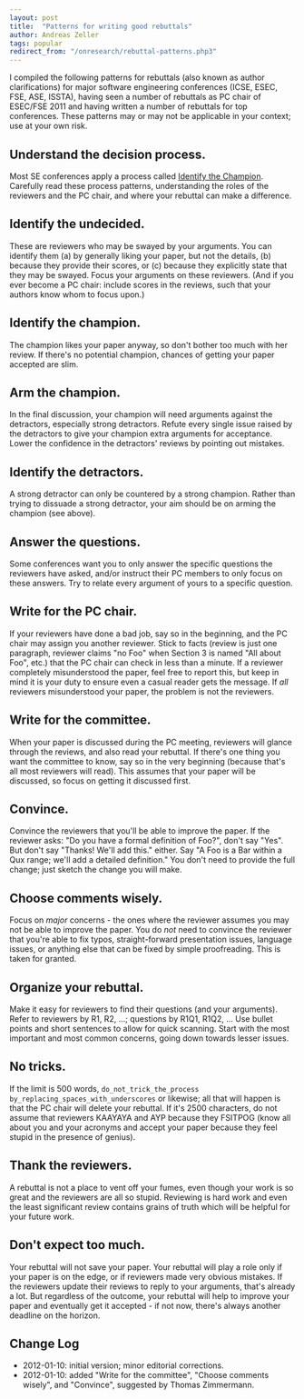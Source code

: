 ```yaml
---
layout: post
title:  "Patterns for writing good rebuttals"
author: Andreas Zeller
tags: popular
redirect_from: "/onresearch/rebuttal-patterns.php3"
---
```


I compiled the following patterns for rebuttals (also known as author clarifications) for major software engineering conferences (ICSE, ESEC, FSE, ASE, ISSTA), having seen a number of rebuttals as PC chair of ESEC/FSE 2011 and having written a number of rebuttals for top conferences.  These patterns may or may not be applicable in your context; use at your own risk.

## Understand the decision process.

Most SE conferences apply a process called [Identify the Champion](http://scg.unibe.ch/download/champion/).  Carefully read these process patterns, understanding the roles of the reviewers and the PC chair, and where your rebuttal can make a difference.
	
## Identify the undecided.

These are reviewers who may be swayed by your arguments.  You can identify them (a) by generally liking your paper, but not the details, (b) because they provide their scores, or (c) because they explicitly state that they may be swayed.  Focus your arguments on these reviewers.  (And if you ever become a PC chair: include scores in the reviews, such that your authors know whom to focus upon.)

## Identify the champion.

The champion likes your paper anyway, so don't bother too much with her review.  If there's no potential champion, chances of getting your paper accepted are slim.

## Arm the champion.

In the final discussion, your champion will need arguments against the detractors, especially strong detractors.  Refute every single issue raised by the detractors to give your champion extra arguments for acceptance.  Lower the confidence in the detractors' reviews by pointing out mistakes.

## Identify the detractors.
A strong detractor can only be countered by a strong champion.  Rather than trying to dissuade a strong detractor, your aim should be on arming the champion (see above).

## Answer the questions.
Some conferences want you to only answer the specific questions the reviewers have asked, and/or instruct their PC members to only focus on these answers.  Try to relate every argument of yours to a specific question.
	
## Write for the PC chair.

If your reviewers have done a bad job, say so in the beginning, and the PC chair may assign you another reviewer.  Stick to facts (review is just one paragraph, reviewer claims "no Foo" when Section 3 is named "All about Foo", etc.) that the PC chair can check in less than a minute.  If a reviewer completely misunderstood the paper, feel free to report this, but keep in mind it is your duty to ensure even a casual reader gets the message. If _all_ reviewers misunderstood your paper, the problem is not the reviewers.

## Write for the committee.

When your paper is discussed during the PC meeting, reviewers will glance through the reviews, and also read your rebuttal.  If there's one thing you want the committee to know, say so in the very beginning (because that's all most reviewers will read).  This assumes that your paper will be discussed, so focus on getting it discussed first.

	
## Convince.

Convince the reviewers that you'll be able to improve the paper. If the reviewer asks: "Do you have a formal definition of Foo?", don't say "Yes".  But don't say "Thanks! We'll add this." either. Say "A Foo is a Bar within a Qux range; we'll add a detailed definition."  You don't need to provide the full change; just sketch the change you will make.


## Choose comments wisely.

Focus on _major_ concerns - the ones where the reviewer assumes you may not be able to improve the paper.  You do _not_ need to convince the reviewer that you're able to fix typos, straight-forward presentation issues, language issues, or anything else that can be fixed by simple proofreading. This is taken for granted.


## Organize your rebuttal.

Make it easy for reviewers to find their questions (and your arguments).  Refer to reviewers by R1, R2, ...; questions by R1Q1, R1Q2, ...  Use bullet points and short sentences to allow for quick scanning.  Start with the most important and most common concerns, going down towards lesser issues.

## No tricks.

If the limit is 500 words, `do_not_trick_the_process by_replacing_spaces_with_underscores` or likewise; all that will happen is that the PC chair will delete your rebuttal.  If it's 2500 characters, do not assume that reviewers KAAYAYA and AYP because they FSITPOG (know all about you and your acronyms and accept your paper because they feel stupid in the presence of genius).

## Thank the reviewers.

A rebuttal is not a place to vent off your fumes, even though your work is so great and the reviewers are all so stupid.  Reviewing is hard work and even the least significant review contains grains of truth which will be helpful for your future work.

## Don't expect too much.

Your rebuttal will not save your paper.  Your rebuttal will play a role only if your paper is on the edge, or if reviewers made very obvious mistakes.  If the reviewers update their reviews to reply to your arguments, that's already a lot.  But regardless of the outcome, your rebuttal will help to improve your paper and eventually get it accepted - if not now, there's always another deadline on the horizon.


## Change Log

* 2012-01-10: initial version; minor editorial corrections.
* 2012-01-10: added "Write for the committee", "Choose comments wisely", and "Convince", suggested by Thomas Zimmermann.

